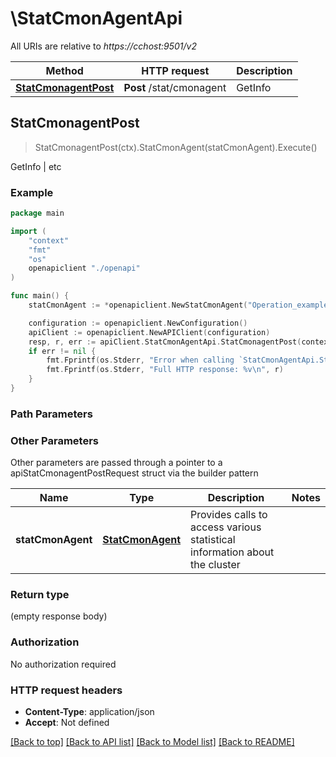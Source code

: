 # \StatCmonAgentApi

All URIs are relative to *https://cchost:9501/v2*

Method | HTTP request | Description
------------- | ------------- | -------------
[**StatCmonagentPost**](StatCmonAgentApi.md#StatCmonagentPost) | **Post** /stat/cmonagent | GetInfo | etc



## StatCmonagentPost

> StatCmonagentPost(ctx).StatCmonAgent(statCmonAgent).Execute()

GetInfo | etc

### Example

```go
package main

import (
    "context"
    "fmt"
    "os"
    openapiclient "./openapi"
)

func main() {
    statCmonAgent := *openapiclient.NewStatCmonAgent("Operation_example") // StatCmonAgent | Provides calls to access various statistical information about the cluster

    configuration := openapiclient.NewConfiguration()
    apiClient := openapiclient.NewAPIClient(configuration)
    resp, r, err := apiClient.StatCmonAgentApi.StatCmonagentPost(context.Background()).StatCmonAgent(statCmonAgent).Execute()
    if err != nil {
        fmt.Fprintf(os.Stderr, "Error when calling `StatCmonAgentApi.StatCmonagentPost``: %v\n", err)
        fmt.Fprintf(os.Stderr, "Full HTTP response: %v\n", r)
    }
}
```

### Path Parameters



### Other Parameters

Other parameters are passed through a pointer to a apiStatCmonagentPostRequest struct via the builder pattern


Name | Type | Description  | Notes
------------- | ------------- | ------------- | -------------
 **statCmonAgent** | [**StatCmonAgent**](StatCmonAgent.md) | Provides calls to access various statistical information about the cluster | 

### Return type

 (empty response body)

### Authorization

No authorization required

### HTTP request headers

- **Content-Type**: application/json
- **Accept**: Not defined

[[Back to top]](#) [[Back to API list]](../README.md#documentation-for-api-endpoints)
[[Back to Model list]](../README.md#documentation-for-models)
[[Back to README]](../README.md)

